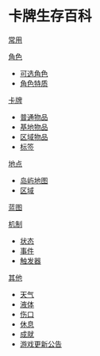 <!-- [gimmick:theme](flatly) -->

# 卡牌生存百科

[常用](common.md)

[角色]()

-   [可选角色](character_preset.md)
-   [角色特质](pk.md)

[卡牌]()

-   [普通物品](object.md)
-   [基地物品](unportable.md)
-   [区域物品](building.md)
-   [标签](tag.md)

[地点]()

-   [岛屿地图](map.md)
-   [区域](area.md)

[蓝图](blueprint.md)

[机制]()

-   [状态](stat.md)
-   [事件](event.md)
-   [触发器](trigger_list.md)

[其他]()

-   [天气](weather.md)
-   [液体](liquid.md)
-   [伤口](wound.md)
-   [休息](time_skip.md)
-   [成就](ach.md)
-   [游戏更新公告](news_update.md)

<link rel="stylesheet" href="https://code.jquery.com/ui/1.13.1/themes/smoothness/jquery-ui.css" />
<link rel="stylesheet" href="./bootstrap.min.css" />
<script src="https://code.jquery.com/ui/1.13.1/jquery-ui.js"></script>

<script src="https://cdn.jsdelivr.net/npm/jquery/dist/jquery.min.js"></script>
<script src="https://unpkg.com/bootstrap-table@1.21.2/dist/bootstrap-table.min.js"></script>

<!-- Google tag (gtag.js) -->
<script async src="https://www.googletagmanager.com/gtag/js?id=G-RE3Z6GM8B9"></script>
<script>
  if (window.location.href.indexOf("localhost")<0){
    window.dataLayer = window.dataLayer || [];
    function gtag(){dataLayer.push(arguments);}
    gtag('js', new Date());
    gtag('config', 'G-RE3Z6GM8B9',{'page_path': location.pathname + location.hash });
  }
</script>
